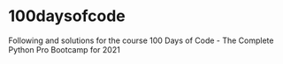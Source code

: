# 100daysofcode
Following and solutions for the course 100 Days of Code - The Complete Python Pro Bootcamp for 2021
